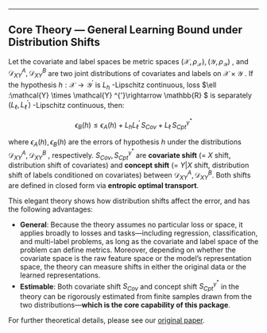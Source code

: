 ---

## Core Theory — General Learning Bound under Distribution Shifts

Let the covariate and label spaces be metric spaces  $(\mathcal{X} ,\rho _{\mathcal{X}}), (\mathcal{Y} ,\rho _{\mathcal{Y}})$ , and  $\mathcal{D} _{XY}^{A}, \mathcal{D} _{XY}^{B}$  are two joint distributions of covariates and labels on  $\mathcal{X}\times\mathcal{Y}$ . If the hypothesis  $h:\mathcal{X} \rightarrow \mathcal{Y} ^{'}$  is $L_h$ -Lipschitz continuous, loss  $\ell :\mathcal{Y} \times \mathcal{Y} ^{'}\rightarrow \mathbb{R} $  is separately  $(L_{\ell},L_{\ell}^{'})$ -Lipschitz continuous, then:


$$
\epsilon _B(h)\le \epsilon _A(h)+L_hL_{\ell}^{'}\,S_{Cov}+L_{\ell}\,S_{Cpt}^{\gamma ^*}
$$

where  $\epsilon _A(h), \epsilon _B(h)$  are the errors of hypothesis  $h$  under the distributions  $\mathcal{D} _{XY}^{A}, \mathcal{D} _{XY}^{B}$ , respectively.  $S_{Cov}, S_{Cpt}^{\gamma ^*}$  are **covariate shift** (= $X$ shift, distribution shift of covariates) and **concept shift** (= $Y|X$ shift, distribution shift of labels conditioned on covariates) between $\mathcal{D} _{XY}^{A}, \mathcal{D} _{XY}^{B}$. Both shifts are defined in closed form via **entropic optimal transport**.

This elegant theory shows how distribution shifts affect the error, and has the following advantages:

* **General**: Because the theory assumes no particular loss or space, it applies broadly to losses and tasks—including regression, classification, and multi-label problems, as long as the covariate and label space of the problem can define metrics. Moreover, depending on whether the covariate space is the raw feature space or the model’s representation space, the theory can measure shifts in either the original data or the learned representations.
* **Estimable**: Both covariate shift $S_{Cov}$ and concept shift $S_{Cpt}^{\gamma ^*}$ in the theory can be rigorously estimated from finite samples drawn from the two distributions—**which is the core capability of this package**.

For further theoretical details, please see our [original paper](https://arxiv.org/abs/2506.12829).

